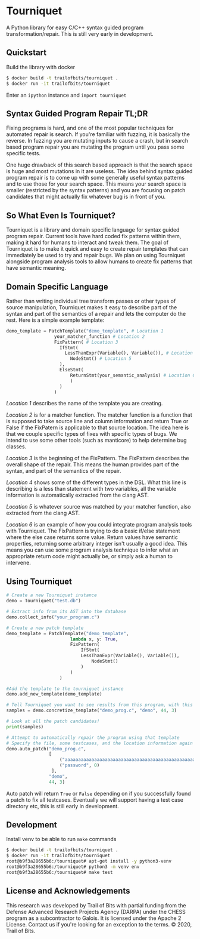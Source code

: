 # Tourniquet

A Python library for easy C/C++ syntax guided program transformation/repair.
This is still very early in development.

## Quickstart

Build the library with docker

```bash
$ docker build -t trailofbits/tourniquet .
$ docker run -it trailofbits/tourniquet
```

Enter an `ipython` instance and `import tourniquet`

## Syntax Guided Program Repair TL;DR

Fixing programs is hard, and one of the most popular techniques for automated repair is search. If you're familiar with
fuzzing, it is basically the reverse. In fuzzing you are mutating inputs to cause a crash, but in search based program
repair you are mutating the program until you pass some specific tests.

One huge drawback of this search based approach is that the search space is huge and most mutations in it
are useless. The idea behind syntax guided program repair is to come up with some generally useful syntax patterns and
to use those for your search space. This means your search space is smaller (restricted by the syntax patterns) and
you are focusing on patch candidates that might actually fix whatever bug is in front of you.

## So What Even Is Tourniquet?

Tourniquet is a library and domain specific language for syntax guided program repair. Current tools have
hard coded fix patterns within them, making it hard for humans to interact and tweak them. The goal of Tourniquet is to
make it quick and easy to create repair templates that can immediately be used to try and repair bugs. We plan on using
Tourniquet alongside program analysis tools to allow humans to create fix patterns that have semantic meaning.

## Domain Specific Language

Rather than writing individual tree transform passes or other types of source manipulation, Tourniquet makes it easy to
describe part of the syntax and part of the semantics of a repair and lets the computer do the rest. Here is a simple
example template:

```python
demo_template = PatchTemplate("demo_template", # Location 1
                  your_matcher_function # Location 2
                  FixPattern( # Location 3
                    IfStmt(
                      LessThanExpr(Variable(), Variable()), # Location 4
                        NodeStmt() # Location 5
                    ),
                    ElseStmt(
                        ReturnStmt(your_semantic_analysis) # Location 6
                        )
                    )
                  )
```

*Location 1* describes the name of the template you are creating.

*Location 2* is for a matcher function. The matcher function is a function that is supposed to take source line and column
information and return True or False if the FixPatern is applicable to that source location. The idea here is that we
couple specific types of fixes with specific types of bugs. We intend to use some other tools (such as manticore) to
help determine bug classes.

*Location 3* is the beginning of the FixPattern. The FixPattern describes the overall shape of the repair. This means the
human provides part of the syntax, and part of the semantics of the repair.

*Location 4* shows some of the different types in the DSL. What this line is describing is a less than statement
with two variables, all the variable information is automatically extracted from the clang AST.

*Location 5* is whatever source was matched by your matcher function, also extracted from the clang AST.

*Location 6* is an example of how you could integrate program analysis tools with Tourniquet. The FixPattern is trying
to do a basic if/else statement where the else case returns some value. Return values have semantic properties,
returning some arbitrary integer isn't usually a good idea. This means you can use some program analysis technique to
infer what an appropriate return code might actually be, or simply ask a human to intervene.

## Using Tourniquet

```python
# Create a new Tourniquet instance
demo = Tourniquet("test.db")

# Extract info from its AST into the database
demo.collect_info("your_program.c")

# Create a new patch template
demo_template = PatchTemplate("demo_template",
                        lambda x, y: True,
                        FixPattern(
                            IfStmt(
                    	    LessThanExpr(Variable(), Variable()),
                      	        NodeStmt()
                            )
                        )
                    )

#Add the template to the tourniquet instance
demo.add_new_template(demo_template)

# Tell Tourniquet you want to see results from this program, with this template, matching against some location
samples = demo.concretize_template("demo_prog.c", "demo", 44, 3)

# Look at all the patch candidates!
print(samples)

# Attempt to automatically repair the program using that template
# Specify the file, some testcases, and the location information again
demo.auto_patch("demo_prog.c",
                [
                    ("aaaaaaaaaaaaaaaaaaaaaaaaaaaaaaaaaaaaaaaaaaaaaaaaaa", 1),
                    ("password", 0)
                 ],
                "demo",
                44, 3)
```

Auto patch will return `True` or `False` depending on if you successfully found a patch to fix all testcases. Eventually
we will support having a test case directory etc, this is still early in development.

## Development

Install venv to be able to run `make` commands

```bash
$ docker build -t trailofbits/tourniquet .
$ docker run -it trailofbits/tourniquet
root@b9f3a28655b6:/tourniquet# apt-get install -y python3-venv
root@b9f3a28655b6:/tourniquet# python3 -m venv env
root@b9f3a28655b6:/tourniquet# make test
```

## License and Acknowledgements

This research was developed by Trail of Bits with partial funding from the
Defense Advanced Research Projects Agency (DARPA) under the CHESS program as a subcontractor to
Galois. It is licensed under the Apache 2 License. Contact us if
you're looking for an exception to the terms. © 2020, Trail of Bits.
